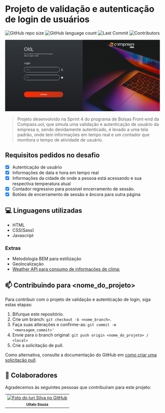 # Projeto de validação e autenticação de login de usuários

<!---Esses são exemplos. Veja https://shields.io para outras pessoas ou para personalizar este conjunto de escudos. Você pode querer incluir dependências, status do projeto e informações de licença aqui--->

![GitHub repo size](https://img.shields.io/github/repo-size/uitalorss/validacao-login?style=for-the-badge)
![GitHub language count](https://img.shields.io/github/languages/count/uitalorss/validacao-login?style=for-the-badge)
![Last Commit](https://img.shields.io/github/last-commit/uitalorss/validacao-login?style=for-the-badge)
![Contributors](https://img.shields.io/github/contributors/uitalorss/validacao-login?style=for-the-badge)

<img src="./assets/img/capa-readme.png" alt="Imagem do projeto">

> Projeto desenvolvido na Sprint 4 do programa de Bolsas Front-end da Compass.uol, que simula uma validação e autenticação de usuário da empresa e, sendo devidamente autenticado, é levado a uma tela padrão, onde tem informações em tempo real e um contador que monitora o tempo de atividade de usuário.

## Requisitos pedidos no desafio

- [x] Autenticação de usuário
- [x] Informações de data e hora em tempo real
- [x] Informações da cidade de onde a pessoa está acessando e sua respectiva temperatura atual
- [x] Contador regressivo para possível encerramento de sessão.
- [x] Botões de encerramento de sessão e âncora para outra página

## 💻 Linguagens utilizadas

- HTML
- CSS(Sass)
- Javascript

### Extras

- Metodologia BEM para estilização
- Geolocalização
- [Weather API para consumo de informações de clima](https://www.weatherapi.com);

## 📫 Contribuindo para <nome_do_projeto>

Para contribuir com o projeto de validação e autenticação de login, siga estas etapas:

1. Bifurque este repositório.
2. Crie um branch: `git checkout -b <nome_branch>`.
3. Faça suas alterações e confirme-as: `git commit -m '<mensagem_commit>'`
4. Envie para o branch original: `git push origin <nome_do_projeto> / <local>`
5. Crie a solicitação de pull.

Como alternativa, consulte a documentação do GitHub em [como criar uma solicitação pull](https://help.github.com/en/github/collaborating-with-issues-and-pull-requests/creating-a-pull-request).

## 🤝 Colaboradores

Agradecemos às seguintes pessoas que contribuíram para este projeto:

<table>
  <tr>
    <td align="center">
      <a href="#">
        <img src="https://avatars.githubusercontent.com/u/15834173?v=4" width="100px;" alt="Foto do Iuri Silva no GitHub"/><br>
        <sub>
          <b>Uítalo Souza</b>
        </sub>
      </a>
    </td>
  </tr>
</table>
